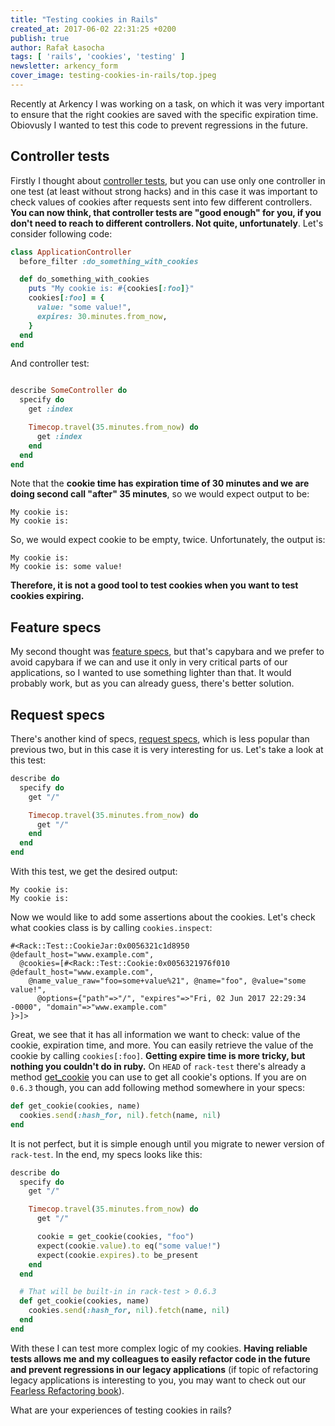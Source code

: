 ```yaml
---
title: "Testing cookies in Rails"
created_at: 2017-06-02 22:31:25 +0200
publish: true
author: Rafał Łasocha
tags: [ 'rails', 'cookies', 'testing' ]
newsletter: arkency_form
cover_image: testing-cookies-in-rails/top.jpeg
---
```


Recently at Arkency I was working on a task, on which it was very important to 
ensure that the right cookies are saved with the specific expiration time. Obiovusly 
I wanted to test this code to prevent regressions in the future.

<!-- more -->

## Controller tests

Firstly I thought about [controller tests](https://relishapp.com/rspec/rspec-rails/v/3-6/docs/controller-specs), but you can use only one controller in
one test (at least without strong hacks) and in this case it was important to check
values of cookies after requests sent into few different controllers. **You can now think, that controller
tests are "good enough" for you, if you don't need to reach to different controllers. Not quite, unfortunately**.
Let's consider following code:

```ruby
class ApplicationController
  before_filter :do_something_with_cookies

  def do_something_with_cookies
    puts "My cookie is: #{cookies[:foo]}"
    cookies[:foo] = {
      value: "some value!",
      expires: 30.minutes.from_now,
    }
  end
end
```

And controller test:

```ruby

describe SomeController do
  specify do
    get :index

    Timecop.travel(35.minutes.from_now) do
      get :index
    end
  end
end
```

Note that the **cookie time has expiration time of 30 minutes and we are doing second call
"after" 35 minutes**, so we would expect output to be:

```
My cookie is:
My cookie is:
```

So, we would expect cookie to be empty, twice. Unfortunately, the output is:

```
My cookie is:
My cookie is: some value!
```

**Therefore, it is not a good tool to test cookies when you want to test cookies
expiring.**

## Feature specs

My second thought was [feature specs](https://relishapp.com/rspec/rspec-rails/v/3-6/docs/feature-specs/feature-spec), but that's capybara and we prefer to avoid capybara if we can
and use it only in very critical parts of our applications, so I wanted to use something lighter than that.
It would probably work, but as you can already guess, there's better solution.

## Request specs

There's another kind of specs, [request specs](https://relishapp.com/rspec/rspec-rails/v/3-6/docs/request-specs/request-spec), which is less popular than previous two, but in this
case it is very interesting for us. Let's take a look at this test:

```ruby
describe do
  specify do
    get "/"

    Timecop.travel(35.minutes.from_now) do
      get "/"
    end
  end
end
```

With this test, we get the desired output:

```
My cookie is:
My cookie is:
```

Now we would like to add some assertions about the cookies. Let's check what
cookies class is by calling `cookies.inspect`:

```
#<Rack::Test::CookieJar:0x0056321c1d8950 @default_host="www.example.com", 
  @cookies=[#<Rack::Test::Cookie:0x0056321976f010 @default_host="www.example.com", 
    @name_value_raw="foo=some+value%21", @name="foo", @value="some value!", 
      @options={"path"=>"/", "expires"=>"Fri, 02 Jun 2017 22:29:34 -0000", "domain"=>"www.example.com"
}>]>
```

Great, we see that it has all information we want to check: value of the cookie,
expiration time, and more. You can easily retrieve the value of the cookie by calling
`cookies[:foo]`. **Getting expire time is more tricky, but nothing you couldn't do in ruby.**
On `HEAD` of `rack-test` there's already a method [get_cookie](https://github.com/rack-test/rack-test/blob/a396bd16a1bcdb8a3fc668bd238688911db32199/lib/rack/test/cookie_jar.rb#L130-L132) you can use to get all cookie's options.
If you are on `0.6.3` though, you can add following method somewhere in your specs:

```ruby
def get_cookie(cookies, name)
  cookies.send(:hash_for, nil).fetch(name, nil)
end
```

It is not perfect, but it is simple enough until you migrate to newer version of `rack-test`. In the end, my specs looks like this:

```ruby
describe do
  specify do
    get "/"

    Timecop.travel(35.minutes.from_now) do
      get "/"

      cookie = get_cookie(cookies, "foo")
      expect(cookie.value).to eq("some value!")
      expect(cookie.expires).to be_present
    end
  end

  # That will be built-in in rack-test > 0.6.3
  def get_cookie(cookies, name)
    cookies.send(:hash_for, nil).fetch(name, nil)
  end
end
```

With these I can test more complex logic of my cookies. **Having reliable tests
allows me and my colleagues to easily refactor code in the future and prevent
regressions in our legacy applications** (if topic of refactoring legacy applications
is interesting to you, you may want to check out our [Fearless Refactoring book](http://rails-refactoring.com/)).

What are your experiences of testing cookies in rails?
